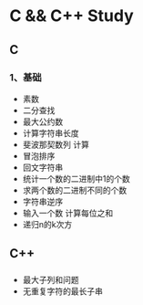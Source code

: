 # C && C++ Study
## C
### 1、基础
- 素数
- 二分查找
- 最大公约数
- 计算字符串长度
- 斐波那契数列 计算
- 冒泡排序
- 回文字符串
- 统计一个数的二进制中1的个数
- 求两个数的二进制不同的个数
- 字符串逆序
- 输入一个数 计算每位之和
- 递归n的k次方

## C++
### 
- 最大子列和问题
- 无重复字符的最长子串